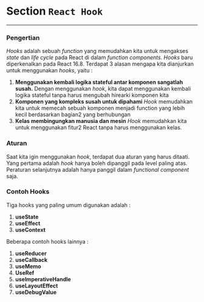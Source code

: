 # Section `React Hook`

---

### Pengertian

_Hooks_ adalah sebuah _function_ yang memudahkan kita untuk mengakses _state_ dan _life cycle_ pada React di dalam _function components_. _Hooks_ baru diperkenalkan pada React 16.8. Terdapat 3 alasan mengapa kita dianjurkan untuk menggunakan _hooks_, yaitu :

1. **Menggunakan kembali logika stateful antar komponen sangatlah susah.**
   Dengan menggunakan _hook_, kita dapat menggunakan kembali logika stateful tanpa harus mengubah hirearki komponen kita
2. **Komponen yang kompleks susah untuk dipahami**
   _Hook_ memudahkan kita untuk memecah sebuah komponen menjadi function yang lebih kecil berdasarkan bagian2 yang berhubungan
3. **Kelas membingungkan manusia dan mesin**
   _Hook_ memudahkan kita untuk menggunakan fitur2 React tanpa harus menggunakan kelas.

### Aturan

Saat kita igin menggunakan _hook_, terdapat dua aturan yang harus ditaati. Yang pertama adalah _hook_ hanya boleh dipanggil pada level paling atas. Peraturan selanjutnya adalah hanya panggil dalam _functional component_ saja.

### Contoh Hooks

Tiga hooks yang paling umum digunakan adalah :

1. **useState**
2. **useEffect**
3. **useContext**

Beberapa contoh hooks lainnya :

1. **useReducer**
2. **useCallback**
3. **useMemo**
4. **UseRef**
5. **useImperativeHandle**
6. **useLayoutEffect**
7. **useDebugValue**
